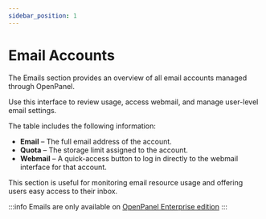 ```yaml
---
sidebar_position: 1
---
```


# Email Accounts

The Emails section provides an overview of all email accounts managed through OpenPanel.

Use this interface to review usage, access webmail, and manage user-level email settings.

The table includes the following information:

- **Email** – The full email address of the account.
- **Quota** – The storage limit assigned to the account.
- **Webmail** – A quick-access button to log in directly to the webmail interface for that account.

This section is useful for monitoring email resource usage and offering users easy access to their inbox.

:::info
Emails are only available on [OpenPanel Enterprise edition](/beta)
:::
